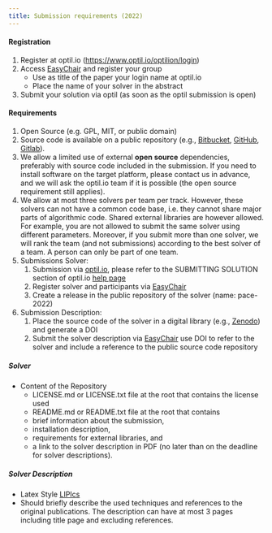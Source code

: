 ```yaml
---
title: Submission requirements (2022)
---
```


#### Registration

1. Register at optil.io (<https://www.optil.io/optilion/login>)
2. Access [EasyChair](https://easychair.org/conferences/?conf=pace2022) and register your group 
   - Use as title of the paper your login name at optil.io
   - Place the name of your solver in the abstract
3. Submit your solution via optil (as soon as the optil submission is open) 



#### Requirements
1. Open Source (e.g. GPL, MIT, or public domain)
2. Source code is available on a public repository (e.g., [Bitbucket](https://bitbucket.org), [GitHub](https://github.com), [Gitlab](https://gitlab.com)).
3. We allow a limited use of external **open source** dependencies, preferably with source code included in the submission. If you need to install software on the target platform, please contact us in advance, and we will ask the optil.io team if it is possible (the open source requirement still applies).
4. We allow at most three solvers per team per track. However, these solvers can not have a common code base, i.e. they cannot share major parts of algorithmic code. Shared external libraries are however allowed. For example, you are not allowed to submit the same solver using different parameters. Moreover, if you submit more than one solver, we will rank the team (and not submissions) according to the best solver of a team. A person can only be part of one team.
5. Submissions Solver: 
   1. Submission via [optil.io](https://www.optil.io/), please refer to the SUBMITTING SOLUTION section of optil.io [help page](https://www.optil.io/optilion/help)
   2. Register solver and participants via [EasyChair](https://easychair.org/conferences/?conf=pace2022)
   3. Create a release in the public repository of the solver (name: pace-2022)
6. Submission Description: 
   1. Place the source code of the solver in a digital library (e.g., [Zenodo](https://zenodo.org/)) and generate a DOI 
   2. Submit the solver description via [EasyChair](https://easychair.org/conferences/?conf=pace2022) use DOI to refer to the solver and include a reference to the public source code repository 


##### Solver

- Content of the Repository 
  -  LICENSE.md or LICENSE.txt file at the root that contains the license used
  -  README.md or README.txt file at the root that contains 
    - brief information about the submission, 
    - installation description, 
    - requirements for external libraries, and
    - a link to the solver description in PDF (no later than on the deadline for solver descriptions).


##### Solver Description
- Latex Style [LIPIcs](https://www.dagstuhl.de/en/publications/lipics/instructions-for-authors/)
- Should briefly describe the used techniques and references to the original publications. The description can have at most 3 pages including title page and excluding references.
